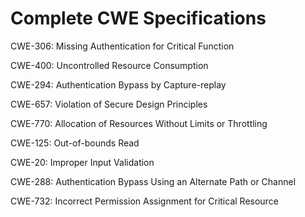 

# Complete CWE Specifications

CWE-306: Missing Authentication for Critical Function

CWE-400: Uncontrolled Resource Consumption

CWE-294: Authentication Bypass by Capture-replay

CWE-657: Violation of Secure Design Principles

CWE-770: Allocation of Resources Without Limits or Throttling

CWE-125: Out-of-bounds Read

CWE-20: Improper Input Validation

CWE-288: Authentication Bypass Using an Alternate Path or Channel

CWE-732: Incorrect Permission Assignment for Critical Resource